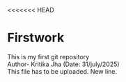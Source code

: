 <<<<<<< HEAD
# Firstwork
This is my first git repository
<br>
Author- Kritika Jha (Date: 31/july/2025)
<br>
This file has to be uploaded.
New line.
